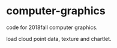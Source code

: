 # computer-graphics
code for 2018fall computer graphics. 

load cloud point data, texture and chartlet.


